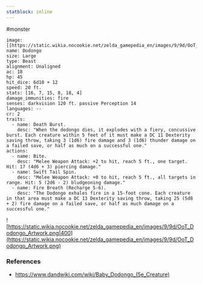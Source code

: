 ```yaml
---
statblock: inline
---
```

 #monster 

```statblock
image: [[https://static.wikia.nocookie.net/zelda_gamepedia_en/images/9/9d/OoT_Dodongo_Artwork.png]]
name: Dodongo
size: Large
type: Beast
alignment: Unaligned
ac: 18
hp: 45
hit_dice: 6d10 + 12
speed: 20 ft.
stats: [16, 7, 15, 8, 18, 4]
damage_immunities: fire
senses: darkvision 120 ft. passive Perception 14
languages: --
cr: 2
traits:
  - name: Death Burst.
    desc: "When the dodongo dies, it explodes with a fiery, concussive burst. Each creature within 5 feet of it must make a DC 11 Dexterity saving throw, taking 3 (1d6) fire damage and 3 (1d6) thunder damage on a failed save, or half as much on a successful one."
actions:
  - name: Bite.
    desc: "Melee Weapon Attack: +2 to hit, reach 5 ft., one target. Hit: 17 (4d6 + 3) piercing damage."
  - name: Swift Tail Spin.
    desc: "Melee Weapon Attack: +0 to hit, reach 5 ft., all targets in range. Hit: 5 (2d6 - 2) bludgeoning damage."
  - name: Fire Breath (Recharge 5-6).
    desc: "The Dodongo exhales fire in a 15-foot cone. Each creature in that area must make a DC 13 Dexterity saving throw, taking 25 (5d8 + 2) fire damage on a failed save, or half as much damage on a successful one."
```

![https://static.wikia.nocookie.net/zelda_gamepedia_en/images/9/9d/OoT_Dodongo_Artwork.png|400](https://static.wikia.nocookie.net/zelda_gamepedia_en/images/9/9d/OoT_Dodongo_Artwork.png)

### References

* https://www.dandwiki.com/wiki/Baby_Dodongo_(5e_Creature)